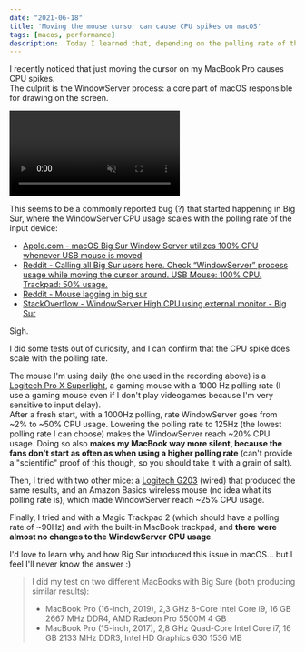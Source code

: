 ```yaml
---
date: "2021-06-18"
title: 'Moving the mouse cursor can cause CPU spikes on macOS'
tags: [macos, performance]
description:  Today I learned that, depending on the polling rate of the input device, just moving the cursor on macOS can cause CPU spikes.
---
```


I recently noticed that just moving the cursor on my MacBook Pro causes CPU spikes.  
The culprit is the WindowServer process: a core part of macOS responsible for drawing on the screen. 

<div class="float-images">
  <video autoplay controls loop muted playsinline>
    <source src="/videos/windowserver.mp4" type="video/mp4" />
  </video>
</div>
  
This seems to be a commonly reported bug (?) that started happening in Big Sur, where the WindowServer CPU usage scales with the polling rate of the input device:  

- [Apple.com - macOS Big Sur Window Server utilizes 100% CPU whenever USB mouse is moved
](https://discussions.apple.com/thread/252037451)
- [Reddit - Calling all Big Sur users here. Check “WindowServer” process usage while moving the cursor around. USB Mouse: 100% CPU. Trackpad: 50% usage.](https://www.reddit.com/r/mac/comments/juqcrd/calling_all_big_sur_users_here_check_windowserver/)
- [Reddit - Mouse lagging in big sur](https://old.reddit.com/r/MacOS/comments/juj8zs/mouse_lagging_in_big_sur/gcoxwma/?context=3) 
- [StackOverflow - WindowServer High CPU using external monitor - Big Sur
](https://apple.stackexchange.com/questions/407177/windowserver-high-cpu-using-external-monitor-big-sur)

Sigh.  

I did some tests out of curiosity, and I can confirm that the CPU spike does scale with the polling rate. 

The mouse I'm using daily (the one used in the recording above) is a [Logitech Pro X Superlight](https://www.logitechg.com/en-us/products/gaming-mice/pro-x-superlight-wireless-mouse.html), a gaming mouse with a 1000 Hz polling rate (I use a gaming mouse even if I don't play videogames because I'm very sensitive to input delay).  
After a fresh start, with a 1000Hz polling, rate WindowServer goes from ~2% to ~50% CPU usage. Lowering the polling rate to 125Hz (the lowest polling rate I can choose) makes the WindowServer reach ~20% CPU usage. Doing so also **makes my MacBook way more silent, because the fans don't start as often as when using a higher polling rate** (can't provide a "scientific" proof of this though, so you should take it with a grain of salt).     

Then, I tried with two other mice: a [Logitech G203](https://www.logitechg.com/en-US/products/gaming-mice/g203-prodigy-gaming-mouse.html) (wired) that produced the same results, and an Amazon Basics wireless mouse (no idea what its polling rate is), which made WindowServer reach ~25% CPU usage.   

Finally, I tried and with a Magic Trackpad 2 (which should have a polling rate of ~90Hz) and with the built-in MacBook trackpad, and **there were almost no changes to the WindowServer CPU usage**.  
  
I'd love to learn why and how Big Sur introduced this issue in macOS... but I feel I'll never know the answer :)
  
> I did my test on two different MacBooks with Big Sure (both producing similar results):
> - MacBook Pro (16-inch, 2019), 2,3 GHz 8-Core Intel Core i9, 16 GB 2667 MHz DDR4, AMD Radeon Pro 5500M 4 GB
> - MacBook Pro (15-inch, 2017), 2,8 GHz Quad-Core Intel Core i7, 16 GB 2133 MHz DDR3, Intel HD Graphics 630 1536 MB
